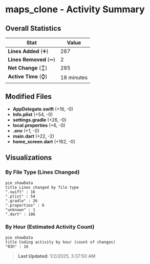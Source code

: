 # maps_clone - Activity Summary 

## Overall Statistics

| Stat                   | Value                                                             |
| ---------------------- | ----------------------------------------------------------------- |
| **Lines Added** (➕)   | 287                                          |
| **Lines Removed** (➖) | 2                                        |
| **Net Change** (↕)    | 285                |
| **Active Time** (⌚)   | 18 minutes |


## Modified Files
- **AppDelegate.swift** (+16, -0)
- **Info.plist** (+54, -0)
- **settings.gradle** (+26, -0)
- **local.properties** (+6, -0)
- **.env** (+1, -0)
- **main.dart** (+22, -2)
- **home_screen.dart** (+162, -0)

## Visualizations

### By File Type (Lines Changed)

```mermaid
pie showData
title Lines changed by file type
".swift" : 16
".plist" : 54
".gradle" : 26
".properties" : 6
"unknown" : 1
".dart" : 186
```

### By Hour (Estimated Activity Count)

```mermaid
pie showData
title Coding activity by hour (count of changes)
"03h" : 16
```


> **Last Updated:** 1/2/2025, 3:37:50 AM